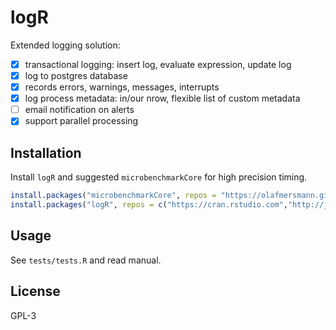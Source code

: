 # logR

Extended logging solution:

- [x] transactional logging: insert log, evaluate expression, update log
- [x] log to postgres database
- [x] records errors, warnings, messages, interrupts
- [x] log process metadata: in/our nrow, flexible list of custom metadata
- [ ] email notification on alerts
- [x] support parallel processing

## Installation

Install `logR` and suggested `microbenchmarkCore` for high precision timing.  
```r
install.packages("microbenchmarkCore", repos = "https://olafmersmann.github.io/drat")
install.packages("logR", repos = c("https://cran.rstudio.com","http://jangorecki.gitlab.io/logR"))
```

## Usage

See `tests/tests.R` and read manual.

## License

GPL-3
